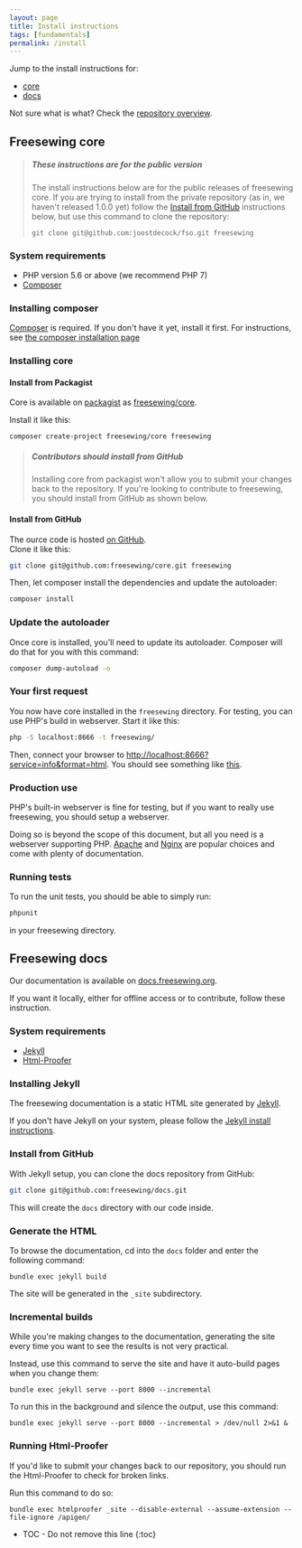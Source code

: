 ```yaml
---
layout: page
title: Install instructions
tags: [fundamentals]
permalink: /install
---
```

Jump to the install instructions for:

- [core](#freesewing-core)
- [docs](#freesewing-docs)

Not sure what is what? Check the [repository overview](/repositories).

## Freesewing core

> <h5 class="notoc">These instructions are for the public version</h5>
>
> The install instructions below are for the public releases of freesewing core.
> If you are trying to install from the private repository 
> (as in, we haven't released 1.0.0 yet) follow the 
> [Install from GitHub](#install-from-github) instructions below, but use this
> command to clone the repository: 
>
> `git clone git@github.com:joostdecock/fso.git freesewing`


### System requirements

- PHP version 5.6 or above (we recommend PHP 7)
- [Composer](https://getcomposer.org/)

### Installing composer

[Composer](https://getcomposer.org/) is required. If you don't have it yet, install it first.
For instructions, see [the composer installation page](https://getcomposer.org/download/)

### Installing core

#### Install from Packagist

Core is available on [packagist](https://packagist.org/)
 as [freesewing/core](https://packagist.org/packages/freesewing/core). 

Install it like this:

```
composer create-project freesewing/core freesewing
```

> <h5 class='notoc'>Contributors should install from GitHub</h5>
>
> Installing core from packagist won't allow you to submit your
> changes back to the repository. If you're looking to contribute
> to freesewing, you should install from GitHub as shown below.

#### Install from GitHub

The ource code is hosted [on GitHub](https://github.com/freesewing/core).  
Clone it like this:

```sh
git clone git@github.com:freesewing/core.git freesewing
```

Then, let composer install the dependencies and update the autoloader:

```sh
composer install
```

### Update the autoloader

Once core is installed, you'll need to update its autoloader.
Composer will do that for you with this command:

```sh
composer dump-autoload -o
```

### Your first request

You now have core installed in the `freesewing` directory.
For testing, you can use PHP's build in webserver. Start it like this:

```sh
php -S localhost:8666 -t freesewing/
```

Then, connect your browser to 
[http://localhost:8666?service=info&format=html](http://localhost:8666?service=info&format=html).
You should see something like [this](https://api.freesewing.org/?service=info&format=html).

### Production use

PHP's built-in webserver is fine for testing, but if you want to really use freesewing, 
you should setup a webserver.

Doing so is beyond the scope of this document, but all you need is a webserver supporting
PHP. [Apache](https://httpd.apache.org/) and [Nginx](http://nginx.org/) are popular choices
and come with plenty of documentation.

### Running tests

To run the unit tests, you should be able to simply run:

```sh
phpunit
```

in your freesewing directory.

## Freesewing docs

Our documentation is available on [docs.freesewing.org](https://docs.freesewing.org/).

If you want it locally, either for offline access or to contribute, follow these
instruction.

### System requirements

- [Jekyll](http://jekyllrb.com)
- [Html-Proofer](https://rubygems.org/gems/html-proofer/versions/3.4.0)

### Installing Jekyll

The freesewing documentation is a static HTML site generated by [Jekyll](http://jekyllrb.com).

If you don't have Jekyll on your system, please follow the 
[Jekyll install instructions](http://jekyllrb.com/docs/installation/).

### Install from GitHub

With Jekyll setup, you can clone the docs repository from GitHub:

```sh
git clone git@github.com:freesewing/docs.git 
```

This will create the `docs` directory with our code inside.

### Generate the HTML
To browse the documentation, cd into the `docs` folder and 
enter the following command:

```
bundle exec jekyll build
```

The site will be generated in the `_site` subdirectory.

### Incremental builds

While you're making changes to the documentation, generating the site
every time you want to see the results is not very practical.

Instead, use this command to serve the site and have it auto-build
pages when you change them:

```
bundle exec jekyll serve --port 8000 --incremental
```

To run this in the background and silence the output, use this command:

```
bundle exec jekyll serve --port 8000 --incremental > /dev/null 2>&1 &
```

### Running Html-Proofer

If you'd like to submit your changes back to our repository, you 
should run the Html-Proofer to check for broken links.

Run this command to do so:

```
bundle exec htmlproofer _site --disable-external --assume-extension --file-ignore /apigen/
```


* TOC - Do not remove this line
{:toc}

